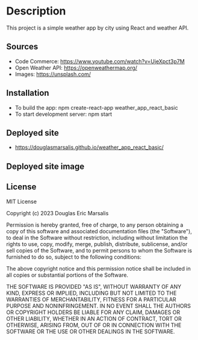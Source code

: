 # Description

This project is a simple weather app by city using React and weather API.

## Sources
* Code Commerce: https://www.youtube.com/watch?v=UjeXpct3p7M
* Open Weather API: https://openweathermap.org/
* Images: https://unsplash.com/

## Installation
* To build the app: npm create-react-app weather_app_react_basic 
* To start development server: npm start

## Deployed site
* https://douglasmarsalis.github.io/weather_app_react_basic/

## Deployed site image



## License
MIT License

Copyright (c) 2023 Douglas Eric Marsalis

Permission is hereby granted, free of charge, to any person obtaining a copy of this software and associated documentation files (the "Software"), to deal in the Software without restriction, including without limitation the rights to use, copy, modify, merge, publish, distribute, sublicense, and/or sell copies of the Software, and to permit persons to whom the Software is furnished to do so, subject to the following conditions:

The above copyright notice and this permission notice shall be included in all copies or substantial portions of the Software.

THE SOFTWARE IS PROVIDED "AS IS", WITHOUT WARRANTY OF ANY KIND, EXPRESS OR IMPLIED, INCLUDING BUT NOT LIMITED TO THE WARRANTIES OF MERCHANTABILITY, FITNESS FOR A PARTICULAR PURPOSE AND NONINFRINGEMENT. IN NO EVENT SHALL THE AUTHORS OR COPYRIGHT HOLDERS BE LIABLE FOR ANY CLAIM, DAMAGES OR OTHER LIABILITY, WHETHER IN AN ACTION OF CONTRACT, TORT OR OTHERWISE, ARISING FROM, OUT OF OR IN CONNECTION WITH THE SOFTWARE OR THE USE OR OTHER DEALINGS IN THE SOFTWARE.
